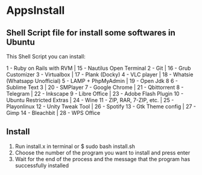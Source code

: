 # AppsInstall
## Shell Script file for install some softwares in Ubuntu

This Shell Script you can install:

 1 - Ruby on Rails with RVM   |    15 - Nautilus Open Terminal
 2 - Git                      |    16 - Grub Customizer
 3 - Virtualbox               |    17 - Plank (Docky)
 4 - VLC player               |    18 - Whatsie (Whatsapp Unofficial)
 5 - LAMP + PhpMyAdmin        |    19 - Open Jdk 8
 6 - Sublime Text 3           |    20 - SMPlayer
 7 - Google Chrome            |    21 - Qbittorrent
 8 - Telegram                 |    22 - Inkscape
 9 - Libre Office             |    23 - Adobe Flash Plugin
10 - Ubuntu Restricted Extras |    24 - Wine
11 - ZIP, RAR, 7-ZIP, etc.    |    25 - Playonlinux
12 - Unity Tweak Tool         |    26 - Spotify
13 - Gtk Theme config         |    27 - Gimp
14 - Bleachbit                |    28 - WPS Office


## Install
<div>
	<ol>
		<li>Run install.x in terminal   or    $ sudo bash install.sh</li>
		<li>Choose the number of the program you want to install and press enter</li>
		<li>Wait for the end of the process and the message that the program has successfully installed</li>
	</ol>
</div>
